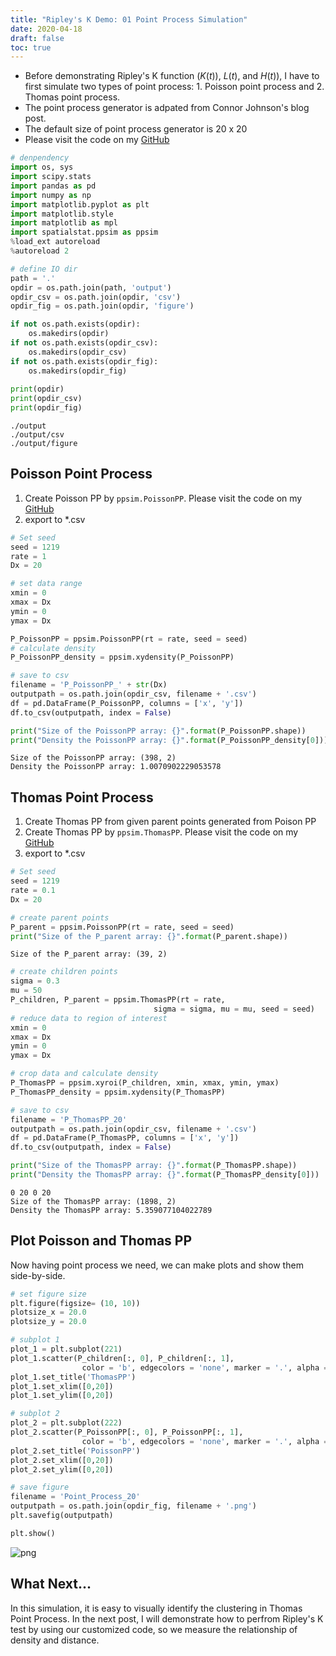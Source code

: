 ```yaml
---
title: "Ripley's K Demo: 01 Point Process Simulation"
date: 2020-04-18
draft: false
toc: true
---
```


* Before demonstrating Ripley's K function ($K(t)$), $L(t)$, and $H(t)$), I have to first simulate two types of point process: 1. Poisson point process and 2. Thomas point process. 
* The point process generator is adpated from Connor Johnson's blog post. 
* The default size of point process generator is 20 x 20
* Please visit the code on my [GitHub](https://github.com/eufmike/Ripleys_K_function_demo)


```python
# denpendency 
import os, sys
import scipy.stats
import pandas as pd 
import numpy as np
import matplotlib.pyplot as plt
import matplotlib.style
import matplotlib as mpl
import spatialstat.ppsim as ppsim
%load_ext autoreload
%autoreload 2
```


```python
# define IO dir
path = '.'
opdir = os.path.join(path, 'output')
opdir_csv = os.path.join(opdir, 'csv')
opdir_fig = os.path.join(opdir, 'figure')

if not os.path.exists(opdir):
    os.makedirs(opdir)
if not os.path.exists(opdir_csv):
    os.makedirs(opdir_csv)
if not os.path.exists(opdir_fig):
    os.makedirs(opdir_fig)       
 
print(opdir)
print(opdir_csv)
print(opdir_fig)
```

    ./output
    ./output/csv
    ./output/figure


## Poisson Point Process
1. Create Poisson PP by `ppsim.PoissonPP`. Please visit the code on my [GitHub](https://github.com/eufmike/Ripleys_K_function_demo)
2. export to *.csv


```python
# Set seed
seed = 1219
rate = 1
Dx = 20

# set data range
xmin = 0 
xmax = Dx
ymin = 0
ymax = Dx

P_PoissonPP = ppsim.PoissonPP(rt = rate, seed = seed)
# calculate density
P_PoissonPP_density = ppsim.xydensity(P_PoissonPP)

# save to csv
filename = 'P_PoissonPP_' + str(Dx)
outputpath = os.path.join(opdir_csv, filename + '.csv')
df = pd.DataFrame(P_PoissonPP, columns = ['x', 'y']) 
df.to_csv(outputpath, index = False)

print("Size of the PoissonPP array: {}".format(P_PoissonPP.shape))
print("Density the PoissonPP array: {}".format(P_PoissonPP_density[0]))
```

    Size of the PoissonPP array: (398, 2)
    Density the PoissonPP array: 1.0070902229053578


## Thomas Point Process
1. Create Thomas PP from given parent points generated from Poison PP
2. Create Thomas PP by `ppsim.ThomasPP`. Please visit the code on my [GitHub](https://github.com/eufmike/Ripleys_K_function_demo)
2. export to *.csv


```python
# Set seed
seed = 1219
rate = 0.1
Dx = 20

# create parent points
P_parent = ppsim.PoissonPP(rt = rate, seed = seed)
print("Size of the P_parent array: {}".format(P_parent.shape))
```

    Size of the P_parent array: (39, 2)



```python
# create children points
sigma = 0.3
mu = 50
P_children, P_parent = ppsim.ThomasPP(rt = rate,
                                sigma = sigma, mu = mu, seed = seed)
# reduce data to region of interest
xmin = 0 
xmax = Dx
ymin = 0
ymax = Dx

# crop data and calculate density
P_ThomasPP = ppsim.xyroi(P_children, xmin, xmax, ymin, ymax)
P_ThomasPP_density = ppsim.xydensity(P_ThomasPP) 

# save to csv
filename = 'P_ThomasPP_20'
outputpath = os.path.join(opdir_csv, filename + '.csv')
df = pd.DataFrame(P_ThomasPP, columns = ['x', 'y']) 
df.to_csv(outputpath, index = False)

print("Size of the ThomasPP array: {}".format(P_ThomasPP.shape))
print("Density the ThomasPP array: {}".format(P_ThomasPP_density[0]))
```

    0 20 0 20
    Size of the ThomasPP array: (1898, 2)
    Density the ThomasPP array: 5.359077104022789


## Plot Poisson and Thomas PP 
Now having point process we need, we can make plots and show them side-by-side. 

```python
# set figure size
plt.figure(figsize= (10, 10))
plotsize_x = 20.0
plotsize_y = 20.0

# subplot 1
plot_1 = plt.subplot(221)
plot_1.scatter(P_children[:, 0], P_children[:, 1], 
                color = 'b', edgecolors = 'none', marker = '.', alpha =0.3)
plot_1.set_title('ThomasPP')
plot_1.set_xlim([0,20])
plot_1.set_ylim([0,20])

# subplot 2
plot_2 = plt.subplot(222)
plot_2.scatter(P_PoissonPP[:, 0], P_PoissonPP[:, 1], 
                color = 'b', edgecolors = 'none', marker = '.', alpha =0.3)
plot_2.set_title('PoissonPP')
plot_2.set_xlim([0,20])
plot_2.set_ylim([0,20])

# save figure
filename = 'Point_Process_20'
outputpath = os.path.join(opdir_fig, filename + '.png')
plt.savefig(outputpath)

plt.show()

```
![png](/posts/Ktest_demo_01_simulator/output_9_0.png)

## What Next...
In this simulation, it is easy to visually identify the clustering in Thomas Point Process. In the next post, I will demonstrate how to perfrom Ripley's K test by using our customized code, so we measure the relationship of density and distance.
